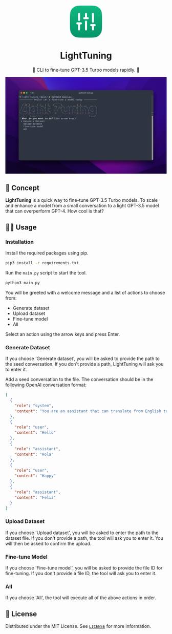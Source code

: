 <p align="center">
  <img
    src=".github/logo.png"
    align="center"
    width="100"
    alt="LightTuning"
    title="LightTuning"
  />
  <h1 align="center">LightTuning</h1>
</p>

<p align="center">
  🤖 CLI to fine-tune GPT-3.5 Turbo models rapidly. 💬
</p>

![Demo of Project](./.github/preview.jpg)

## 🚀 Concept

**LightTuning** is a quick way to fine-tune GPT-3.5 Turbo models. To scale and enhance a model from a small conversation to a light GPT-3.5 model that can overperform GPT-4. How cool is that?

## 🧑‍💻 Usage

### Installation

Install the required packages using pip.

```bash
pip3 install -r requirements.txt
```

Run the `main.py` script to start the tool.

```bash
python3 main.py
```

You will be greeted with a welcome message and a list of actions to choose from:

- Generate dataset
- Upload dataset
- Fine-tune model
- All

Select an action using the arrow keys and press Enter.

### Generate Dataset

If you choose 'Generate dataset', you will be asked to provide the path to the seed conversation. If you don't provide a path, LightTuning will ask you to enter it.

Add a seed conversation to the file. The conversation should be in the following OpenAI conversation format:

```json
[
  {
    "role": "system",
    "content": "You are an assistant that can translate from English to Spanish."
  },
  {
    "role": "user",
    "content": "Hello"
  },
  {
    "role": "assistant",
    "content": "Hola"
  },
  {
    "role": "user",
    "content": "Happy"
  },
  {
    "role": "assistant",
    "content": "Feliz"
  }
]
```

### Upload Dataset

If you choose 'Upload dataset', you will be asked to enter the path to the dataset file. If you don't provide a path, the tool will ask you to enter it. You will then be asked to confirm the upload.

### Fine-tune Model

If you choose 'Fine-tune model', you will be asked to provide the file ID for fine-tuning. If you don't provide a file ID, the tool will ask you to enter it.

### All

If you choose 'All', the tool will execute all of the above actions in order.

## 📃 License

Distributed under the MIT License.
See [`LICENSE`](./LICENSE) for more information.
